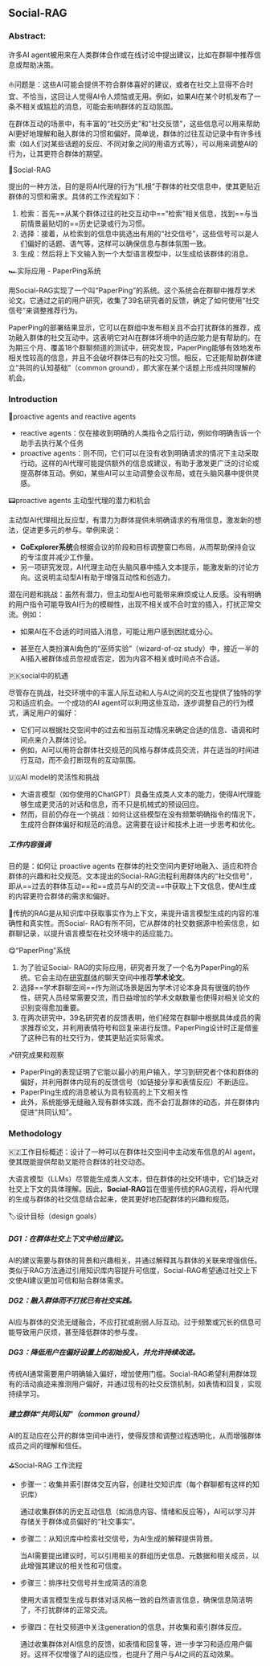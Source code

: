## Social-RAG

### Abstract:

许多AI agent被用来在人类群体合作或在线讨论中提出建议，比如在群聊中推荐信息或帮助决策。

:sailboat:问题是：这些AI可能会提供不符合群体喜好的建议，或者在社交上显得不合时宜、不恰当，这回让人觉得AI令人烦恼或无用。例如，如果AI在某个时机发布了一条不相关或尴尬的消息，可能会影响群体的互动氛围。

在群体互动的场景中，有丰富的“社交历史”和“社交反馈”，这些信息可以用来帮助AI更好地理解和融入群体的习惯和偏好。简单说，群体的过往互动记录中有许多线索（如人们对某些话题的反应、不同对象之间的用语方式等），可以用来调整AI的行为，让其更符合群体的期望。

:ocean:Social-RAG

提出的一种方法，目的是将AI代理的行为“扎根”于群体的社交信息中，使其更贴近群体的习惯和需求。具体的工作流程如下：

1. 检索：首先==从某个群体过往的社交互动中==“检索”相关信息，找到==与当前情景最贴切的==历史记录或行为习惯。
2. 选择：接着，从检索到的信息中挑选出有用的“社交信号”，这些信号可以是人们偏好的话题、语气等，这样可以确保信息与群体氛围一致。
3. 生成：然后将上下文输入到一个大型语言模型中，以生成给该群体的消息。

:racing_car:实际应用 - PaperPing系统

用Social-RAG实现了一个叫“PaperPing”的系统。这个系统会在群聊中推荐学术论文。它通过之前的用户研究，收集了39名研究者的反馈，确定了如何使用“社交信号”来调整推荐行为。

PaperPing的部署结果显示，它可以在群组中发布相关且不会打扰群体的推荐，成功融入群体的社交互动中。这表明它对AI在群体环境中的适应能力是有帮助的。在为期三个月、覆盖18个群聊频道的测试中，研究发现，PaperPing能够有效地发布相关性较高的信息，并且不会破坏群体已有的社交习惯。相反，它还能帮助群体建立“共同的认知基础”（common ground），即大家在某个话题上形成共同理解的机会。

### Introduction

:ice_cream:proactive agents   and     reactive agents

* reactive agents：仅在接收到明确的人类指令之后行动，例如你明确告诉一个助手去执行某个任务
* proactive agents：则不同，它们可以在没有收到明确请求的情况下主动采取行动。这样的AI代理可能提供额外的信息或建议，有助于激发更广泛的讨论或提高群体互动。例如，某些AI可以主动调整会议布局，或在头脑风暴中提供灵感。

:pager:proactive agents 主动型代理的潜力和机会

主动型AI代理相比反应型，有潜力为群体提供未明确请求的有用信息，激发新的想法，促进更多元的参与。举例来说：

* **CoExplorer系统**会根据会议的阶段和目标调整窗口布局，从而帮助保持会议的专注度并减少工作量。
* 另一项研究发现，AI代理主动在头脑风暴中插入文本提示，能激发新的讨论方向。这说明主动型AI有助于增强互动性和创造力。

潜在问题和挑战：虽然有潜力，但主动型AI也可能带来麻烦或让人反感。没有明确的用户指令可能导致AI行为的模糊性，出现不相关或不合时宜的插入，打扰正常交流。例如：

* 如果AI在不合适的时间插入消息，可能让用户感到困扰或分心。

* 甚至在人类扮演AI角色的“巫师实验”（wizard-of-oz study）中，接近一半的AI插入被群体成员忽视或否定，因为内容不相关或时间点不合适。

:pakistan:social中的机遇

尽管存在挑战，社交环境中的丰富人际互动和人与AI之间的交互也提供了独特的学习和适应机会。一个成功的AI agent可以利用这些互动，逐步调整自己的行为模式，满足用户的偏好：

* 它们可以根据社交空间中的过去和当前互动情况来确定合适的信息、语调和时间点来介入群体讨论。
* 例如，AI可以用符合群体社交规范的风格与群体成员交流，并在适当的时间进行互动，而不会打断现有的互动氛围。

:uganda:AI model的灵活性和挑战

* 大语言模型（如你使用的ChatGPT）具备生成类人文本的能力，使得AI代理能够生成更灵活的对话和信息，而不只是机械式的预设回应。
* 然而，目前仍存在一个挑战：如何让这些模型在没有频繁明确指令的情况下，生成符合群体偏好和规范的消息。这需要在设计和技术上进一步思考和优化。

##### 工作内容强调

目的是：如何让 proactive agents 在群体的社交空间内更好地融入、适应和符合群体的兴趣和社交规范。文本提出的Social-RAG流程利用群体内的“社交信号”，即从==过去的群体互动==和==成员与AI的交流==中获取上下文信息，使AI生成的内容更符合群体的需求和偏好。

:kiwi_fruit:传统的RAG是从知识库中获取事实作为上下文，来提升语言模型生成的内容的准确性和真实性。而Social- RAG有所不同，它从群体的社交数据源中检索信息，如群聊记录，以提升语言模型在社交环境中的适应能力。

:yum:“PaperPing”系统

1. 为了验证Social- RAG的实际应用，研究者开发了一个名为PaperPing的系统。它会主动在<u>研究群体</u>的聊天空间中推荐**学术论文**。
2. 选择==学术群聊空间==作为测试场景是因为学术讨论本身具有很强的协作性，研究人员经常需要交流，而日益增加的学术文献数量也使得对相关论文的识别变得愈加重要。
3. 在两次研究中，39名研究者的反馈表明，他们经常在群聊中根据具体成员的需求推荐论文，并利用表情符号和回复来进行反馈。PaperPing设计时正是借鉴了这种已有的社交行为，使其更贴近实际需求。

:sagittarius:研究成果和观察

* PaperPing的表现证明了它能以最小的用户输入，学习到研究者个体和群体的偏好，并利用群体内现有的反馈信号（如链接分享和表情反应）不断适应。
* PaperPing生成的消息被认为具有较高的上下文相关性
* 此外，系统能够无缝融入现有群体实践，而不会打乱群体的动态，并在群体内促进“共同认知”。

### Methodology

:kazakhstan:工作目标概述：设计了一种可以在群体社交空间中主动发布信息的AI agent，使其既能提供帮助又能符合群体的社交动态。

大语言模型（LLMs）尽管能生成类人文本，但在群体的社交环境中，它们缺乏对社交上下文的具体理解。因此，**Social-RAG**旨在借鉴传统的RAG流程，将AI代理的生成与群体的社交信息结合起来，使其更好地匹配群体的兴趣和规范。

:label:设计目标（design goals）

##### **DG1**：在群体社交上下文中给出建议。

AI的建议需要与群体的背景和兴趣相关，并通过解释其与群体的关联来增强信任。类似于RAG方法通过引用知识库内容提升可信度，Social-RAG希望通过社交上下文使AI建议更加可信和贴合群体需求。

##### **DG2**：融入群体而不打扰已有社交实践。

AI应与群体的交流无缝融合，不应打扰或削弱人际互动。过于频繁或冗长的信息可能导致用户厌烦，甚至降低群体的参与度。

##### **DG3**：降低用户在偏好设置上的初始投入，并允许持续改进。

传统AI通常需要用户明确输入偏好，增加使用门槛。Social-RAG希望利用群体现有的活动痕迹来推测用户偏好，并通过现有的社交反馈机制，如表情和回复，实现持续学习。

##### 建立群体“共同认知”（common ground）

AI的互动应在公开的群体空间中进行，使得反馈和调整过程透明化，从而增强群体成员之间的理解和信任。

:golf:Social-RAG 工作流程

* 步骤一：收集并索引群体交互内容，创建社交知识库（每个群聊都有这样的知识库）

  通过收集群体的历史互动信息（如消息内容、情绪和反应等），AI可以学习并存储关于群体成员偏好的“社交事实”。

* 步骤二：从知识库中检索社交信号，为AI生成的解释提供背景。

  当AI需要提出建议时，可以引用相关的群组历史信息、元数据和相关成员，以此增强其建议的相关性和可信度。

* 步骤三：排序社交信号并生成简洁的消息

  使用大语言模型生成与群体对话风格一致的自然语言信息，确保信息简洁明了，不打扰群体的正常交流。

* 步骤四：在社交频道中关注generation的信息，并收集和索引群体反应。

  通过收集群体对AI信息的反馈，如表情和回复等，进一步学习和适应用户偏好。这样不仅增强了AI的适应性，也提升了用户与AI之间的互动效果。